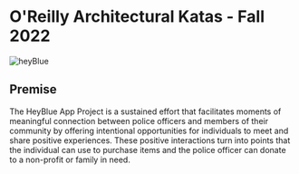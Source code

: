 # O'Reilly Architectural Katas - Fall 2022
![heyBlue](https://user-images.githubusercontent.com/109451719/199656722-1a06c980-d90c-44ed-833e-47203d987dd8.jpg)
## **Premise** <br />
The HeyBlue App Project is a sustained effort that facilitates moments of meaningful connection between police officers and members of their community by offering intentional opportunities for individuals to meet and share positive experiences. These positive interactions turn into points that the individual can use to purchase items and the police officer can donate to a non-profit or family in need.
